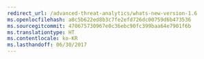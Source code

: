 ```yaml
---
redirect_url: /advanced-threat-analytics/whats-new-version-1.6
ms.openlocfilehash: a8c5b622ed8b3c7fe2efd726dc00759d6b473536
ms.sourcegitcommit: 470675730967e0c36ebc90fc399baa64e7901f6b
ms.translationtype: HT
ms.contentlocale: ko-KR
ms.lasthandoff: 06/30/2017
---
```

